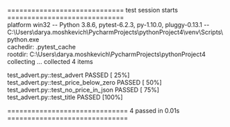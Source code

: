 ============================= test session starts =============================<br />
platform win32 -- Python 3.8.6, pytest-6.2.3, py-1.10.0, pluggy-0.13.1 -- C:\Users\darya.moshkevich\PycharmProjects\pythonProject4\venv\Scripts\python.exe<br />
cachedir: .pytest_cache<br />
rootdir: C:\Users\darya.moshkevich\PycharmProjects\pythonProject4<br />
collecting ... collected 4 items<br />

test_advert.py::test_advert PASSED                                       [ 25%]<br />
test_advert.py::test_price_below_zero PASSED                             [ 50%]<br />
test_advert.py::test_no_price_in_json PASSED                             [ 75%]<br />
test_advert.py::test_title PASSED                                        [100%]<br />

============================== 4 passed in 0.01s ==============================
